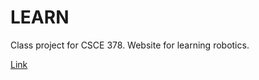 # LEARN
Class project for CSCE 378. Website for learning robotics.

[Link](http://learnrobotics.xyz)
